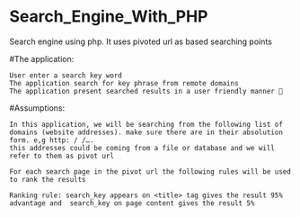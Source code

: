 # Search_Engine_With_PHP
Search engine using php. It uses pivoted url as based searching points

#The application:

    User enter a search key word
    The application search for key phrase from remote domains
    The application present searched results in a user friendly manner 🙂

#Assumptions:

    In this application, we will be searching from the following list of domains (website addresses). make sure there are in their absolution form. e,g http: / /….
    this addresses could be coming from a file or database and we will refer to them as pivot url

    For each search page in the pivot url the following rules will be used to rank the results

    Ranking rule: search_key appears on <title> tag gives the result 95% advantage and  search_key on page content gives the result 5%
